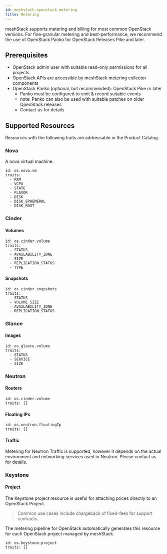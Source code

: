 ```yaml
---
id: meshstack.openstack.metering
title: Metering
---
```


meshStack supports metering and billing for most common OpenStack versions. For fine-granular metering and best-performance, we recommend the use of OpenStack Panko for OpenStack Releases Pike and later.

## Prerequisites

- OpenStack admin user with suitable read-only permissions for all projects
- OpenStack APIs are accessible by meshStack metering collector components
- OpenStack Panko (optional, but recommended): OpenStack Pike or later
  - Panko must be configured to emit & record suitable events
  - note: Panko can also be used with suitable patches on older OpenStack releases
  - Contact us for details

## Supported Resources

Resources with the following traits are addressable in the Product Catalog.

### Nova

A nova virtual machine.

```text
id: os.nova.vm
traits:
  - RAM
  - VCPU
  - STATE
  - FLAVOR
  - DISK
  - DISK_EPHEMERAL
  - DISK_ROOT
```

### Cinder

#### Volumes

```text
id: os.cinder.volume
traits:
  - STATUS
  - AVAILABILITY_ZONE
  - SIZE
  - REPLICATION_STATUS
  - TYPE
```

#### Snapshots

```text
id: os.cinder.snapshots
traits:
  - STATUS
  - VOLUME_SIZE
  - AVAILABILITY_ZONE
  - REPLICATION_STATUS
```

### Glance

#### Images

```text
id: os.glance.volume
traits:
  - STATUS
  - SERVICE
  - SIZE
```

### Neutron

#### Routers

```text
id: os.cinder.volume
traits: []
```

#### Floating IPs

```text
id: os.neutron.floatingIp
traits: []
```

#### Traffic

Metering for Neutron Traffic is supported, however it depends on the actual environment and networking services used in Neutron. Please contact us for details.

### Keystone

#### Project

The Keystone project resource is useful for attaching prices directly to an OpenStack Project.

> Common use cases include chargeback of fixed-fees for support contracts.

The metering pipeline for OpenStack automatically generates this resource for each OpenStack project managed by meshStack.

```text
id: os.keystone.project
traits: []
```
